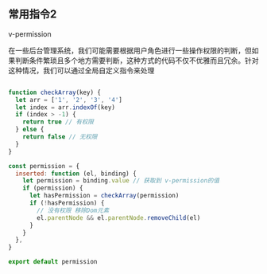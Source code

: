 ## 常用指令2

v-permission

在一些后台管理系统，我们可能需要根据用户角色进行一些操作权限的判断，但如果判断条件繁琐且多个地方需要判断，这种方式的代码不仅不优雅而且冗余。针对这种情况，我们可以通过全局自定义指令来处理

```js

function checkArray(key) {
  let arr = ['1', '2', '3', '4']
  let index = arr.indexOf(key)
  if (index > -1) {
    return true // 有权限
  } else {
    return false // 无权限
  }
}

const permission = {
  inserted: function (el, binding) {
    let permission = binding.value // 获取到 v-permission的值
    if (permission) {
      let hasPermission = checkArray(permission)
      if (!hasPermission) {
        // 没有权限 移除Dom元素
        el.parentNode && el.parentNode.removeChild(el)
      }
    }
  },
}

export default permission
```

